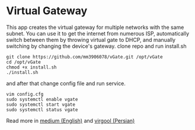# Virtual Gateway
This app creates the virtual gateway for multiple networks with the same subnet. You can use it to get the internet from numerous ISP, automatically switch between them by throwing virtual gate to DHCP, and manually switching by changing the device's gateway.
clone repo and run install.sh
```
git clone https://github.com/mm3906078/vGate.git /opt/vGate
cd /opt/vGate
chmod +x install.sh
./install.sh
```
and after that change config file and run service.
```
vim config.cfg
sudo systemctl enable vgate
sudo systemctl start vgate
sudo systemctl status vgate
```
Read more in [medium (English)](https://medium.com/@mr.salehi/use-multiple-isps-97cb4480b90a) and [virgool (Persian)](https://vrgl.ir/S6HLr)

